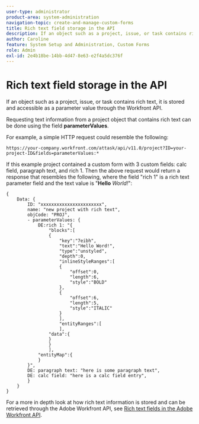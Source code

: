 ```yaml
---
user-type: administrator
product-area: system-administration
navigation-topic: create-and-manage-custom-forms
title: Rich text field storage in the API
description: If an object such as a project, issue, or task contains rich text, it is stored and accessible as a parameter value through the Workfront API.
author: Caroline
feature: System Setup and Administration, Custom Forms
role: Admin
exl-id: 2e4b18be-14bb-4d47-8e63-e2f4a5dc376f
---
```

# Rich text field storage in the API

If an object such as a project, issue, or task contains rich text, it is stored and accessible as a parameter value through the Workfront API.

Requesting text information from a project object that contains rich text can be done using the field **parameterValues**.

For example, a simple HTTP request could resemble the following:

`https://your-company.workfront.com/attask/api/v11.0/project?ID=your-project-ID&fields=parameterValues:*` 

If this example project contained a custom form with 3 custom fields: calc field, paragraph text, and rich 1. Then the above request would return a response that resembles the following, where the field "rich 1" is a rich text parameter field and the text value is "**Hello** *World!*":

```
{
    Data: {
        ID: "xxxxxxxxxxxxxxxxxxxxxxx",
        name: "new project with rich text",
        objCode: "PROJ",
        - parameterValues: {
            DE:rich 1: "{
                "blocks":[
                {
                    "key":"7eibh",
                    "text":"Hello Word!",
                    "type":"unstyled",
                    "depth":0,
                    "inlineStyleRanges":[
                    {
                        "offset":0,
                        "length":6,
                        "style":"BOLD"
                    },
                    {
                        "offset":6,
                        "length":5,
                        "style":"ITALIC"
                    }
                    ],
                    "entityRanges":[
                    ],
                "data":{
                }
                }
                ],
            "entityMap":{
            }
        }",
        DE: paragraph text: "here is some paragraph text",
        DE: calc field: "here is a calc field entry",
        }
    }
}
```

For a more in depth look at how rich text information is stored and can be retrieved through the Adobe Workfront API, see [Rich text fields in the Adobe Workfront API](../../../wf-api/general/rich-text-field-api.md).
